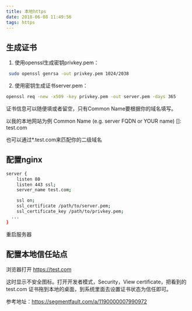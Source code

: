 ```yaml
---
title: 本地https
date: 2018-06-08 11:49:56
tags: https
---
```

## 生成证书
1. 使用openssl生成密钥privkey.pem：
```bash
 sudo openssl genrsa -out privkey.pem 1024/2038
```

2. 使用密钥生成证书server.pem：
```bash
openssl req -new -x509 -key privkey.pem -out server.pem -days 365
```
证书信息可以随便填或者留空，只有Common Name要根据你的域名填写。

以我的本地网站为例
Common Name (e.g. server FQDN or YOUR name) []: test.com

也可以通过*.test.com来匹配你的二级域名

## 配置nginx
```bash
server {
    listen 80
    listen 443 ssl;
    server_name test.com;

    ssl on;
    ssl_certificate /path/to/server.pem;
    ssl_certificate_key /path/to/privkey.pem;
  ...
}
```
重启服务器
## 配置本地信任站点

浏览器打开 https://test.com

这时显示不安全图标。打开开发者模式，Security，View certificate，把看到的test.com 证书拖到本地的桌面，到系统里面去设置证书状态为信任即可。


参考地址：https://segmentfault.com/a/1190000007990972
